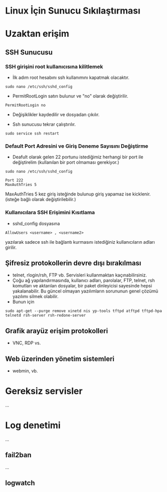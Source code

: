 # Linux  İçin Sunucu Sıkılaştırması
# Uzaktan erişim
## SSH Sunucusu
### SSH girişini root kullanıcısına kilitlemek

- İlk adım root hesabını ssh kullanımını kapatmak olacaktır.
```
sudo nano /etc/ssh/sshd_config
```
- PermitRootLogin satırı bulunur ve "no" olarak değiştirilir.
```
PermitRootLogin no
```
- Değişiklikler kaydedilir ve dosyadan çıkılır.

- Ssh sunucusu tekrar çalıştırılır.
```
sudo service ssh restart
```
### Default Port Adresini ve Giriş Deneme Sayısını Değiştirme
- Deafult olarak gelen 22 portunu istediğimiz herhangi bir port ile değiştirelim (kullanılan bir port olmaması gerekiyor.)
```
sudo nano /etc/ssh/sshd_config
```
```
Port 222
MaxAuthTries 5
```
MaxAuthTries 5 kez giriş isteğinde bulunup giriş yapamaz ise kicklenir. (isteğe bağlı olarak değiştirilebilir.)

 ### Kullanıcılara SSH Erişimini Kısıtlama
- sshd_config dosyasına 
```
AllowUsers <username> , <username2>
```
 yazılarak sadece ssh ile bağlantı kurmasını istediğiniz kullanıcıların adları girilir.


## Şifresiz protokollerin devre dışı bırakılması
- telnet, rlogin/rsh, FTP vb. Servisleri kullanmaktan kaçınabilirsiniz.
- Çoğu ağ yapılandırmasında, kullanıcı adları, parolalar, FTP, telnet, rsh komutları ve aktarılan dosyalar, bir paket dinleyicisi sayesinde hepsi yakalanabilir. Bu güncel olmayan yazılımların sorununun genel çözümü yazılımı silmek olabilir.
- Bunun için 
```
sudo apt-get --purge remove xinetd nis yp-tools tftpd atftpd tftpd-hpa telnetd rsh-server rsh-redone-server
```
## Grafik arayüz erişim protokolleri
- VNC, RDP vs.

## Web üzerinden yönetim sistemleri
- webmin, vb.

# Gereksiz servisler
...
# Log denetimi
...
## fail2ban

...
## logwatch